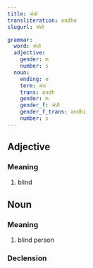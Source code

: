 ```yaml
---
title: अंधो
transliteration: andho
slugurl: अंधो

grammar: 
  word: अंधो
  adjective:
    gender: m
    number: s
  noun:
    ending: o
    term: अंध
    trans: andh
    gender: m
    gender_f: अंधी
    gender_f_trans: andhi
    number: s
---
```


## Adjective
### Meaning
1. blind

## Noun
### Meaning
1. blind person

### Declension
<noun-decl :grammar="grammar"></noun-decl>

